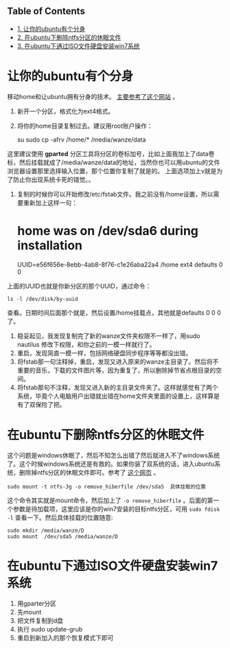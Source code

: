 <nav id="table-of-contents">
<h2>Table of Contents</h2>
<div id="text-table-of-contents">
<ul>
<li><a href="#orgheadline1">1. 让你的ubuntu有个分身</a></li>
<li><a href="#orgheadline2">2. 在ubuntu下删除ntfs分区的休眠文件</a></li>
<li><a href="#orgheadline3">3. 在ubuntu下通过ISO文件硬盘安装win7系统</a></li>
</ul>
</div>
</nav>


# 让你的ubuntu有个分身<a id="orgheadline1"></a>

移动home和让ubuntu拥有分身的技术。 [主要参考了这个网站](http://wangmm2008.blog.163.com/blog/static/1812740122011111112842470/) 。

1.  新开一个分区，格式化为ext4格式。
2.  将你的home目录复制过去。建议用root账户操作：

    su
    sudo cp -afrv /home/* /media/wanze/data

这里建议使用 **gparted** 分区工具将分区的卷标加号，比如上面我加上了data卷标，然后挂载就成了/media/wanze/data的地址，当然你也可以用ubuntu的文件浏览器设置那里选择输入位置，那个位置你复制了就是的。
上面选项加上v就是为了防止你出现系统卡死的错觉。。

1.  复制的时候你可以开始修改/etc/fstab文件。我之前没有/home设置，所以需要重新加上这样一句：

    # home was on /dev/sda6 during installation
    UUID=e56f656e-8ebb-4ab8-8f76-c1e26aba22a4  /home ext4 defaults 0 0

上面的UUID也就是你新分区的那个UUID，通过命令：

    ls -l /dev/disk/by-uuid

查看。日期时间后面那个就是，然后设置/home挂载点，其他就是defaults 0 0 0了。

1.  稳妥起见，我发现复制完了新的wanze文件夹权限不一样了，用sudo nautilus 修改下权限，和你之前的一模一样就行了。
2.  重启，发现简直一模一样，包括网络硬盘同步程序等等都没出错。
3.  将fstab那一句注释掉，重启，发现又进入原来的wanze主目录了。然后将不重要的音乐，下载的文件图片等，因为重复了，所以删除掉节省点根目录的空间。
4.  将fstab那句不注释，发现又进入新的主目录文件夹了。这样就感觉有了两个系统，毕竟个人电脑用户出错就出错在home文件夹里面的设置上，这样算是有了双保险了把。

# 在ubuntu下删除ntfs分区的休眠文件<a id="orgheadline2"></a>

这个问题是windows休眠了，然后不知怎么出错了然后就进入不了windows系统了。这个时候windows系统还是有救的。如果你装了双系统的话，进入ubuntu系统，删除掉ntfs分区的休眠文件即可。参考了 [这个网页](http://askubuntu.com/questions/204166/how-do-i-mount-a-hibernated-ntfs-partition) 。

    sudo mount -t ntfs-3g -o remove_hiberfile /dev/sda5  具体挂载的位置

这个命令其实就是mount命令，然后加上了 `-o remove_hiberfile` 。后面的第一个参数是待加载项，这里应该是你的win7安装的目标ntfs分区，可用 `sudo fdisk -l` 查看一下。然后具体挂载的位置随意:

    sudo mkdir /media/wanze/D
    sudo mount  /dev/sda5 /media/wanze/D

# 在ubuntu下通过ISO文件硬盘安装win7系统<a id="orgheadline3"></a>

1.  用gparter分区
2.  先mount
3.  把文件复制到d盘
4.  执行 sudo update-grub
5.  重启到新加入的那个恢复模式下即可﻿